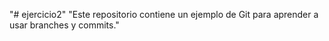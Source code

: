 "# ejercicio2" 
"Este repositorio contiene un ejemplo de Git para aprender a usar branches y commits." 
